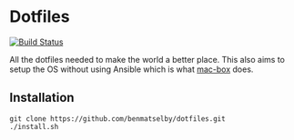 # Dotfiles

[![Build Status](https://www.travis-ci.com/benmatselby/dotfiles.svg?branch=main)](https://www.travis-ci.com/benmatselby/dotfiles)

All the dotfiles needed to make the world a better place. This also aims to setup the OS without using Ansible which is what [mac-box](https://github.com/benmatselby/mac-box) does.

## Installation

```shell
git clone https://github.com/benmatselby/dotfiles.git
./install.sh
```

